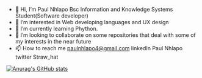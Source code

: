 - 👋 Hi, I’m Paul Nhlapo 
Bsc Information and Knowledge Systems Student(Software developer)
- 👀 I’m interested in Web developing languages and UX design
- 🌱 I’m currently learning Phython.
- 💞️ I’m looking to collaborate on some repositories that deal with some of my interests in the near future
- 📫 How to reach me 
paulnhlapo4@gmail.com
linkedIn Paul Nhlapo
twitter Straw_hat

[![Anurag's GitHub stats](https://github-readme-stats.vercel.app/api?username=BananaFish45)](https://github.com/anuraghazra/github-readme-stats)
<!---
BananaFish45/BananaFish45 is a ✨ special ✨ repository because its `README.md` (this file) appears on your GitHub profile.
You can click the Preview link to take a look at your changes.
--->
